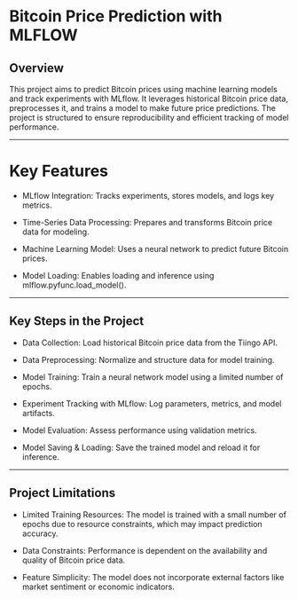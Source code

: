 # Bitcoin Price Prediction with MLFLOW
## Overview

This project aims to predict Bitcoin prices using machine learning models and track experiments with MLflow. It leverages historical Bitcoin price data, preprocesses it, and trains a model to make future price predictions. The project is structured to ensure reproducibility and efficient tracking of model performance.

---

# Key Features

- MLflow Integration: Tracks experiments, stores models, and logs key metrics.

- Time-Series Data Processing: Prepares and transforms Bitcoin price data for modeling.

- Machine Learning Model: Uses a neural network to predict future Bitcoin prices.

- Model Loading: Enables loading and inference using mlflow.pyfunc.load_model().

---

## Key Steps in the Project

- Data Collection: Load historical Bitcoin price data from the Tiingo API.

- Data Preprocessing: Normalize and structure data for model training.

- Model Training: Train a neural network model using a limited number of epochs.

- Experiment Tracking with MLflow: Log parameters, metrics, and model artifacts.

- Model Evaluation: Assess performance using validation metrics.

- Model Saving & Loading: Save the trained model and reload it for inference.

---
## Project Limitations

- Limited Training Resources: The model is trained with a small number of epochs due to resource constraints, which may impact prediction accuracy.

- Data Constraints: Performance is dependent on the availability and quality of Bitcoin price data.

- Feature Simplicity: The model does not incorporate external factors like market sentiment or economic indicators.

